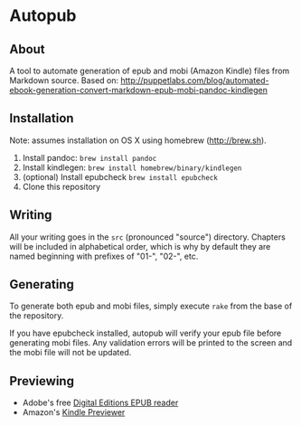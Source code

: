 # Autopub

## About

A tool to automate generation of epub and mobi (Amazon Kindle) files from
Markdown source. Based on: http://puppetlabs.com/blog/automated-ebook-generation-convert-markdown-epub-mobi-pandoc-kindlegen

## Installation

Note: assumes installation on OS X using homebrew (http://brew.sh).

1. Install pandoc: `brew install pandoc`
1. Install kindlegen: `brew install homebrew/binary/kindlegen`
1. (optional) Install epubcheck `brew install epubcheck`
1. Clone this repository 

## Writing

All your writing goes in the `src` (pronounced "source") directory. Chapters
will be included in alphabetical order, which is why by default they are named
beginning with prefixes of "01-", "02-", etc.

## Generating

To generate both epub and mobi files, simply execute `rake` from the base of
the repository.

If you have epubcheck installed, autopub will verify your epub file before
generating mobi files. Any validation errors will be printed to the screen and
the mobi file will not be updated.

## Previewing

- Adobe's free [Digital Editions EPUB reader](http://www.adobe.com/products/digital-editions.html)
- Amazon's [Kindle Previewer](http://www.amazon.com/gp/feature.html/?docId=1000765261)

